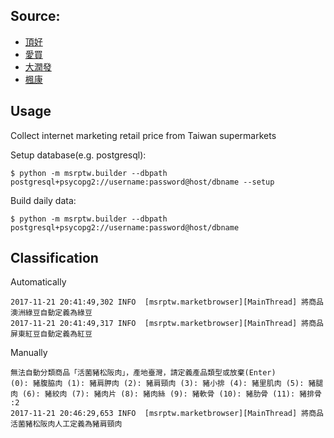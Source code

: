 Source:
----
* [頂好](https://sbd-ec.wellcome.com.tw)
* [愛買](http://www.gohappy.com.tw/shopping/Browse.do?op=vc&cid=31581&sid=12)
* [大潤發](http://www.rt-mart.com.tw/fresh/)
* [楓康](http://shop.supermarket.com.tw/)

Usage
-----
Collect internet marketing retail price from Taiwan supermarkets

Setup database(e.g. postgresql):

    $ python -m msrptw.builder --dbpath postgresql+psycopg2://username:password@host/dbname --setup

Build daily data:

    $ python -m msrptw.builder --dbpath postgresql+psycopg2://username:password@host/dbname

Classification
-----
Automatically

    2017-11-21 20:41:49,302 INFO  [msrptw.marketbrowser][MainThread] 將商品澳洲綠豆自動定義為綠豆
    2017-11-21 20:41:49,317 INFO  [msrptw.marketbrowser][MainThread] 將商品屏東紅豆自動定義為紅豆

Manually

    無法自動分類商品「活菌豬松阪肉」，產地臺灣，請定義產品類型或放棄(Enter)
    (0): 豬腹脇肉 (1): 豬肩胛肉 (2): 豬肩頸肉 (3): 豬小排 (4): 豬里肌肉 (5): 豬腿肉 (6): 豬絞肉 (7): 豬肉片 (8): 豬肉絲 (9): 豬軟骨 (10): 豬肋骨 (11): 豬排骨 :2
    2017-11-21 20:46:29,653 INFO  [msrptw.marketbrowser][MainThread] 將商品活菌豬松阪肉人工定義為豬肩頸肉


